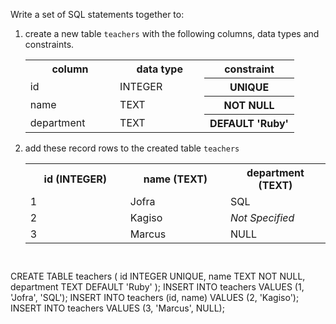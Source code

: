 Write a set of SQL statements together to:

1. create a new table `teachers` with the following columns, data types and constraints.

    <table>
        <tr>
            <th width='33%'>column</th>
            <th width='33%'>data type</th>
            <th width='33%'>constraint</th>
        </tr>
        <tr>
            <td width='33%'>id</td>
            <td width='33%'>INTEGER</td>
            <th width='33%'>UNIQUE</th>
        </tr>
        <tr>
            <td width='33%'>name</td>
            <td width='33%'>TEXT</td>
            <th width='33%'>NOT NULL</th>
        </tr>
        <tr>
            <td width='33%'>department</td>
            <td width='33%'>TEXT</td>
            <th width='33%'>DEFAULT 'Ruby'</th>
        </tr>
    </table>

2. add these record rows to the created table `teachers`

    <table>
        <tr>
            <th width='33%'>id (INTEGER)</th>
            <th width='33%'>name (TEXT)</th>
            <th width='33%'>department (TEXT)</th>
        </tr>
        <tr>
            <td width='33%'>1</td>
            <td width='33%'>Jofra</td>
            <td width='33%'>SQL</td>
        </tr>
        <tr>
            <td width='33%'>2</td>
            <td width='33%'>Kagiso</td>
            <td width='33%'><i>Not Specified</i></td>
        </tr>
        <tr>
            <td width='33%'>3</td>
            <td width='33%'>Marcus</td>
            <td width='33%'>NULL</td>
        </tr>
    </table>



<Editor lang="sql" dbName="students3-v1.db" focusTableAfterRun="teachers" type="exercise">
<code>

</code>

<solution>
CREATE TABLE teachers (
                      id INTEGER UNIQUE,
                      name TEXT NOT NULL,
                      department TEXT DEFAULT 'Ruby'
                   );
INSERT INTO teachers            VALUES (1, 'Jofra', 'SQL');
INSERT INTO teachers (id, name) VALUES (2, 'Kagiso');
INSERT INTO teachers            VALUES (3, 'Marcus', NULL);
</solution>
</Editor>